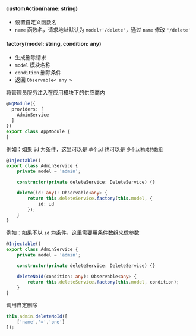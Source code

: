 #### customAction(name: string)

- 设置自定义函数名
- `name` 函数名，请求地址默认为 `model+'/delete'`，通过 `name` 修改 `'/delete'`

#### factory(model: string, condition: any)

- 生成删除请求
- `model` 模块名称
- `condition` 删除条件
- 返回 `Observable< any >`

将管理员服务注入在应用模块下的供应商内

```typescript
@NgModule({
  providers: [
    AdminService
  ]
})
export class AppModule {
}
```

例如：如果 `id` 为条件，这里可以是 `单个id` 也可以是 `多个id构成的数组`

```typescript
@Injectable()
export class AdminService {
    private model = 'admin';

    constructor(private deleteService: DeleteService) {}

    delete(id: any): Observable<any> {
        return this.deleteService.factory(this.model, {
            id: id
        });
    }
}
```

例如：如果不以 `id` 为条件，这里需要用条件数组来做参数

```typescript
@Injectable()
export class AdminService {
    private model = 'admin';

    constructor(private deleteService: DeleteService) {}

    deleteNoId(condition: any): Observable<any> {
        return this.deleteService.factory(this.model, condition);
    }
}
```

调用自定删除

```typescript
this.admin.deleteNoId([
    ['name','=','one']
]);
```